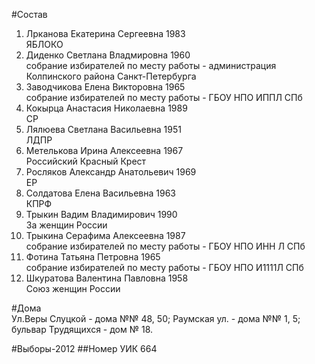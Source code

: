 #Состав
1. Лрканова Екатерина Сергеевна 1983   
    ЯБЛОКО
2. Диденко Светлана Владмировна 1960   
    собрание избирателей по месту работы - администрация Колпинского района Санкт-Петербурга
3. Заводчикова Елена Викторовна 1965   
    собрание избирателей по месту работы - ГБОУ НПО ИППЛ СПб
4. Кокырца Анастасия Николаевна 1989   
    СР
5. Лялюева Светлана Васильевна 1951   
    ЛДПР
6. Метелькова Ирина Алексеевна 1967   
    Российский Красный Крест
7. Росляков Александр Анатольевич 1969   
    ЕР
8. Солдатова Елена Васильевна 1963   
    КПРФ
9. Трыкин Вадим Владимирович 1990   
    За женщин России
10. Трыкина Серафима Алексеевна 1987   
    собрание избирателей по месту работы - ГБОУ НПО ИНН Л СПб
11. Фотина Татьяна Петровна 1965   
    собрание избирателей по месту работы - ГБОУ НПО И1111Л СПб
12. Шкуратова Валентина Павловна 1958   
    Союз женщин России

#Дома  
Ул.Веры Слуцкой - дома №№ 48, 50; Раумская ул. - дома №№ 1, 5; бульвар Трудящихся - дом № 18.

#Выборы-2012
##Номер УИК
664
